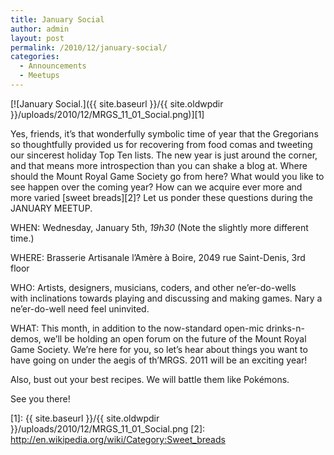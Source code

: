 ```yaml
---
title: January Social
author: admin
layout: post
permalink: /2010/12/january-social/
categories:
  - Announcements
  - Meetups
---
```

[![January Social.]({{ site.baseurl }}/{{ site.oldwpdir }}/uploads/2010/12/MRGS_11_01_Social.png)][1]

Yes, friends, it&#8217;s that wonderfully symbolic time of year that the Gregorians so thoughtfully provided us for recovering from food comas and tweeting our sincerest holiday Top Ten lists. The new year is just around the corner, and that means more introspection than you can shake a blog at. Where should the Mount Royal Game Society go from here? What would you like to see happen over the coming year? How can we acquire ever more and more varied [sweet breads][2]? Let us ponder these questions during the JANUARY MEETUP.

WHEN: Wednesday, January 5th, *19h30* (Note the slightly more different time.)

WHERE: Brasserie Artisanale l’Amère à Boire, 2049 rue Saint-Denis, 3rd floor

WHO: Artists, designers, musicians, coders, and other ne&#8217;er-do-wells with inclinations towards playing and discussing and making games. Nary a ne&#8217;er-do-well need feel uninvited.

WHAT: This month, in addition to the now-standard open-mic drinks-n-demos, we&#8217;ll be holding an open forum on the future of the Mount Royal Game Society. We&#8217;re here for you, so let&#8217;s hear about things you want to have going on under the aegis of th&#8217;MRGS. 2011 will be an exciting year!

Also, bust out your best recipes. We will battle them like Pokémons.

See you there!

 [1]: {{ site.baseurl }}/{{ site.oldwpdir }}/uploads/2010/12/MRGS_11_01_Social.png
 [2]: http://en.wikipedia.org/wiki/Category:Sweet_breads